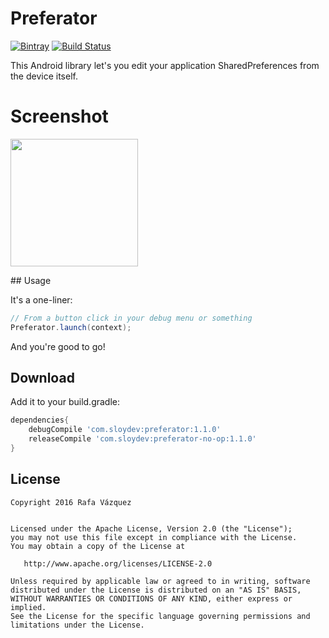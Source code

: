 # Preferator

[![Bintray](https://img.shields.io/bintray/v/sloy/maven/preferator.svg)](https://bintray.com/sloy/maven/preferator/) [![Build Status](https://travis-ci.org/Sloy/preferator.svg?branch=master)](https://travis-ci.org/Sloy/preferator)

This Android library let's you edit your application SharedPreferences from the device itself.

# Screenshot
<img src="art/screenshot.png" width="204px" height="auto"/>

## Usage

It's a one-liner:

```java
// From a button click in your debug menu or something
Preferator.launch(context);
```
And you're good to go!

## Download

Add it to your build.gradle:

```groovy
dependencies{
    debugCompile 'com.sloydev:preferator:1.1.0'
    releaseCompile 'com.sloydev:preferator-no-op:1.1.0'
}
```

## License

```
Copyright 2016 Rafa Vázquez


Licensed under the Apache License, Version 2.0 (the "License");
you may not use this file except in compliance with the License.
You may obtain a copy of the License at

   http://www.apache.org/licenses/LICENSE-2.0

Unless required by applicable law or agreed to in writing, software
distributed under the License is distributed on an "AS IS" BASIS,
WITHOUT WARRANTIES OR CONDITIONS OF ANY KIND, either express or implied.
See the License for the specific language governing permissions and
limitations under the License.
```
